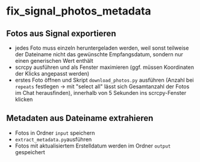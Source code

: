 # fix_signal_photos_metadata

## Fotos aus Signal exportieren
- jedes Foto muss einzeln heruntergeladen werden, weil sonst teilweise der Dateiname nicht das gewünschte Empfangsdatum, sondern nur einen generischen Wert enthält
- scrcpy ausführen und als Fenster maximieren (ggf. müssen Koordinaten der Klicks angepasst werden)
- erstes Foto öffnen und Skript `download_photos.py` ausführen (Anzahl bei `repeats` festlegen → mit "select all" lässt sich Gesamtanzahl der Fotos im Chat herausfinden), innerhalb von 5 Sekunden ins scrcpy-Fenster klicken

## Metadaten aus Dateiname extrahieren
- Fotos in Ordner `input` speichern
- `extract_metadata.py`ausführen
- Fotos mit aktualisiertem Erstelldatum werden im Ordner `output` gespeichert